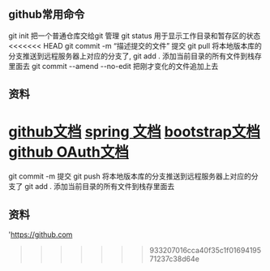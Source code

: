 ## github常用命令
 git init   把一个普通仓库交给git 管理
 git status  用于显示工作目录和暂存区的状态
<<<<<<< HEAD
 git commit -m  “描述提交的文件” 提交
 git pull 将本地版本库的分支推送到远程服务器上对应的分支了,
 git add .  添加当前目录的所有文件到栈存里面去
 git commit --amend --no-edit    把刚才变化的文件追加上去
## 资料
 [github文档](https://github.com)
 [spring 文档](https://spring.io/guides/)
 [bootstrap文档](https://v3.bootcss.com/)
 [github OAuth文档](https://developer.github.com/apps/building-oauth-apps/git )
=======
 git commit -m   提交
 git push  将本地版本库的分支推送到远程服务器上对应的分支了
 git add .  添加当前目录的所有文件到栈存里面去
## 资料
 'https://github.com
>>>>>>> 933207016cca40f35c1f0169419571237c38d64e
